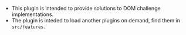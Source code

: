 - This plugin is intended to provide solutions to DOM challenge implementations.
- The plugin is inteded to load another plugins on demand, find them in `src/features`.
